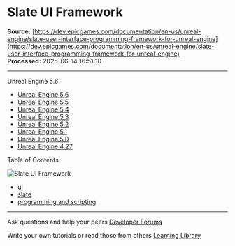 # Slate UI Framework

**Source:** [https://dev.epicgames.com/documentation/en-us/unreal-engine/slate-user-interface-programming-framework-for-unreal-engine](https://dev.epicgames.com/documentation/en-us/unreal-engine/slate-user-interface-programming-framework-for-unreal-engine)  
**Processed:** 2025-06-14 16:51:10

---

Unreal Engine 5.6

-   [Unreal Engine 5.6](/documentation/en-us/unreal-engine/slate-user-interface-programming-framework-for-unreal-engine?application_version=5.6)
-   [Unreal Engine 5.5](/documentation/en-us/unreal-engine/slate-user-interface-programming-framework-for-unreal-engine?application_version=5.5)
-   [Unreal Engine 5.4](/documentation/en-us/unreal-engine/slate-user-interface-programming-framework-for-unreal-engine?application_version=5.4)
-   [Unreal Engine 5.3](/documentation/en-us/unreal-engine/slate-user-interface-programming-framework-for-unreal-engine?application_version=5.3)
-   [Unreal Engine 5.2](/documentation/en-us/unreal-engine/slate-user-interface-programming-framework-for-unreal-engine?application_version=5.2)
-   [Unreal Engine 5.1](/documentation/en-us/unreal-engine/slate-user-interface-programming-framework-for-unreal-engine?application_version=5.1)
-   [Unreal Engine 5.0](/documentation/en-us/unreal-engine/slate-user-interface-programming-framework-for-unreal-engine?application_version=5.0)
-   [Unreal Engine 4.27](/documentation/en-us/unreal-engine/slate-user-interface-programming-framework-for-unreal-engine?application_version=4.27)

Table of Contents

![Slate UI Framework](https://dev.epicgames.com/community/api/documentation/image/e148269f-dace-4ae9-b42e-ce347d04a1db?resizing_type=fill&width=1920&height=335)

-   [ui](https://documentation-assets-ssr/community/search?query=ui)
-   [slate](https://documentation-assets-ssr/community/search?query=slate)
-   [programming and scripting](https://documentation-assets-ssr/community/search?query=programming%20and%20scripting)

---

Ask questions and help your peers [Developer Forums](https://forums.unrealengine.com/categories?tag=unreal-engine)

Write your own tutorials or read those from others [Learning Library](https://documentation-assets-ssr/community/unreal-engine/learning)